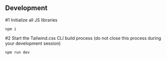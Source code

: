 ## Development

#1 Initialize all JS libraries

```
npm i
```

#2 Start the Tailwind.css CLI build process (do not close this process during your development session)

```
npm run dev
```
